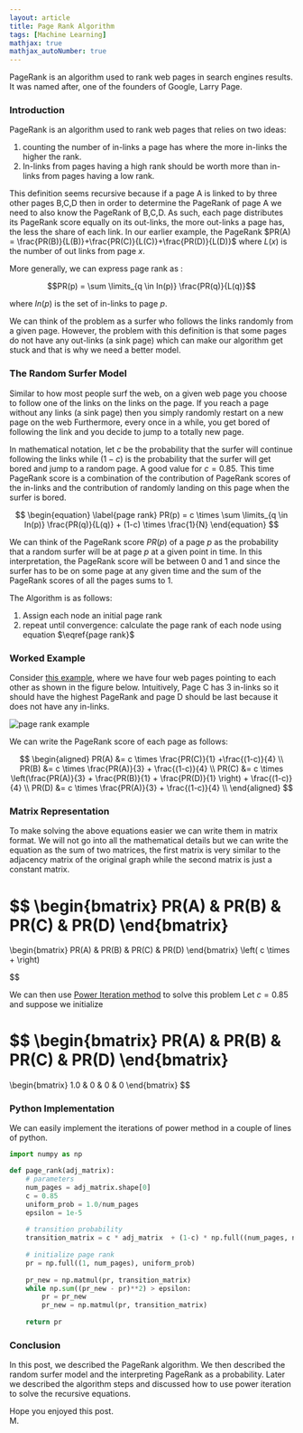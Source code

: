 ```yaml
---
layout: article
title: Page Rank Algorithm
tags: [Machine Learning]
mathjax: true
mathjax_autoNumber: true
---
```

PageRank is an algorithm used to rank web pages in search engines results. It was named after, one of the founders of Google, Larry Page.

<!--more-->

### Introduction

PageRank is an algorithm used to rank web pages that relies on two ideas:

1.  counting the number of in-links a page has where the more in-links the higher the rank.  
2.  In-links from pages having a high rank should be worth more than in-links from pages having a low rank.

This definition seems recursive because if a page A is linked to by three other pages B,C,D then in order to determine the PageRank of page A we need to also know the PageRank of B,C,D. As such, each page distributes its PageRank score equally on its out-links, the more out-links a page has, the less the share of each link. In our earlier example, the PageRank $PR(A) = \frac{PR(B)}{L(B)}+\frac{PR(C)}{L(C)}+\frac{PR(D)}{L(D)}$ where $L(x)$ is the number of out links from page $x$. 

More generally, we can express page rank as :
 
$$PR(p) = \sum \limits_{q \in In(p)} \frac{PR(q)}{L(q)}$$
 
where $In(p)$ is the set of in-links to page $p$. 

We can think of the problem as a surfer who follows the links randomly from a given page. However, the problem with this definition is that some pages do not have any out-links (a sink page) which can make our algorithm get stuck and that is why we need a better model.

### The Random Surfer Model

Similar to how most people surf the web, on a given web page you choose to follow one of the links on the links on the page. If you reach a page without any links (a sink page) then you simply randomly restart on a new page on the web Furthermore, every once in a while, you get bored of following the link and you decide to jump to a totally new page.

In mathematical notation, let $c$ be the probability that the surfer will continue following the links while $(1-c)$ is the probability that the surfer will get bored and jump to a random page. A good value for $c = 0.85.$ This time PageRank score is a combination of the contribution of PageRank scores of the in-links and the contribution of randomly landing on this page when the surfer is bored.

$$
\begin{equation}
\label{page rank}
PR(p) = c \times \sum \limits_{q \in In(p)} \frac{PR(q)}{L(q)} + (1-c) \times \frac{1}{N}
\end{equation}
$$

We can think of the PageRank score $PR(p)$ of a page $p$ as the probability that a random surfer will be at page $p$ at a given point in time. In this interpretation, the PageRank score will be between 0 and 1 and since the surfer has to be on some page at any given time and the sum of the PageRank scores of all the pages sums to 1. 

The Algorithm is as follows:

1. Assign each node an initial page rank
2. repeat until convergence: calculate the page rank of each node using equation  $\eqref{page rank}$

### Worked Example

Consider [this example](https://www.cs.princeton.edu/~chazelle/courses/BIB/pagerank.htm), where we have four web pages pointing to each other as shown in the figure below. Intuitively, Page C has 3 in-links so it should have the highest PageRank and page D should be last because it does not have any in-links.

![page rank example](/assets/images/page-rank./example.PNG) 

We can write the PageRank score of each page as follows:

$$
\begin{aligned}
PR(A) &= c \times \frac{PR(C)}{1} +\frac{(1-c)}{4} \\
PR(B) &= c \times \frac{PR(A)}{3} + \frac{(1-c)}{4} \\
PR(C) &= c \times \left(\frac{PR(A)}{3} + \frac{PR(B)}{1} + \frac{PR(D)}{1} \right)  + \frac{(1-c)}{4} \\
PR(D) &= c \times \frac{PR(A)}{3} + \frac{(1-c)}{4} \\
\end{aligned}
$$

### Matrix Representation

To make solving the above equations easier we can write them in matrix format. We will not go into all the mathematical details but we can write the equation as the sum of two matrices, the first matrix is very similar to the adjacency matrix of the original graph while the second matrix is just a constant matrix.

$$
\begin{bmatrix}
PR(A) & PR(B) & PR(C) & PR(D)
\end{bmatrix}
=
\begin{bmatrix}
PR(A) & PR(B) & PR(C) & PR(D)
\end{bmatrix}
\left( c \times + \right)

$$

We can then use [Power Iteration method](https://en.wikipedia.org/wiki/Power_iteration) to solve this problem Let $c = 0.85$ and suppose we initialize 

$$
\begin{bmatrix}
PR(A) & PR(B) & PR(C) & PR(D)
\end{bmatrix}
=
\begin{bmatrix}
1.0 & 0 & 0 & 0
\end{bmatrix}
$$

### Python Implementation

We can easily implement the iterations of power method in a couple of lines of python.

```python
import numpy as np

def page_rank(adj_matrix):
    # parameters
    num_pages = adj_matrix.shape[0]
    c = 0.85
    uniform_prob = 1.0/num_pages
    epsilon = 1e-5
    
    # transition probability
    transition_matrix = c * adj_matrix  + (1-c) * np.full((num_pages, num_pages), uniform_prob)
    
    # initialize page rank
    pr = np.full((1, num_pages), uniform_prob)
    
    pr_new = np.matmul(pr, transition_matrix)
    while np.sum((pr_new - pr)**2) > epsilon:
        pr = pr_new
        pr_new = np.matmul(pr, transition_matrix)
    
    return pr
```

### Conclusion

In this post, we described the PageRank algorithm. We then described the random surfer model and the interpreting PageRank as a probability. Later we described the algorithm steps and discussed how to use power iteration to solve the recursive equations.

Hope you enjoyed this post.
<br/>
M.
